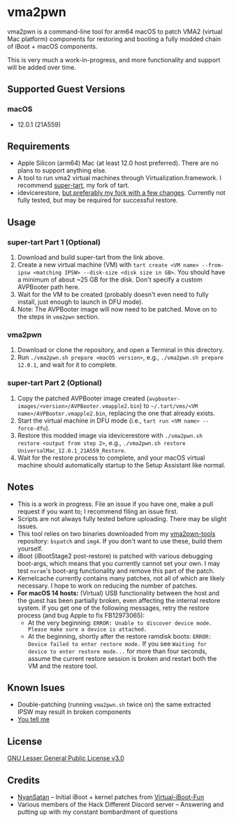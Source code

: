 # vma2pwn
vma2pwn is a command-line tool for arm64 macOS to patch VMA2 (virtual Mac platform) components for
restoring and booting a fully modded chain of iBoot + macOS components.

This is very much a work-in-progress, and more functionality and support will be added over time.

## Supported Guest Versions
### macOS
* 12.0.1 (21A559)

## Requirements
* Apple Silicon (arm64) Mac (at least 12.0 host preferred). There are no plans to support anything else.
* A tool to run vma2 virtual machines through Virtualization.framework. I recommend
[super-tart](https://github.com/nick-botticelli/super-tart), my fork of tart.
* idevicerestore, [but preferably my fork with a few
changes](https://github.com/nick-botticelli/idevicerestore). Currently not fully tested, but may
be required for successful restore.

## Usage
### super-tart Part 1 (Optional)
1. Download and build super-tart from the link above.
2. Create a new virtual machine (VM) with
`tart create <VM name> --from-ipsw <matching IPSW> --disk-size <disk size in GB>`. You should have
a minimum of about ~25 GB for the disk. Don't specify a custom AVPBooter path here.
3. Wait for the VM to be created (probably doesn't even need to fully install, just enough to
launch in DFU mode).
4. Note: The AVPBooter image will now need to be patched. Move on to the steps in `vma2pwn`
section.

### vma2pwn
1. Download or clone the repository, and open a Terminal in this directory.
2. Run `./vma2pwn.sh prepare <macOS version>`, e.g., `./vma2pwn.sh prepare 12.0.1`, and wait for it
to complete.

### super-tart Part 2 (Optional)
1. Copy the patched AVPBooter image created (`avpbooter-images/<version>/AVPBooter.vmapple2.bin`)
to `~/.tart/vms/<VM name>/AVPBooter.vmapple2.bin`, replacing the one that already exists.
2. Start the virtual machine in DFU mode (i.e., `tart run <VM name> --force-dfu`).
2. Restore this modded image via idevicerestore with `./vma2pwn.sh restore <output from step 2>`,
e.g., `./vma2pwn.sh restore UniversalMac_12.0.1_21A559_Restore`.
3. Wait for the restore process to complete, and your macOS virtual machine should automatically
startup to the Setup Assistant like normal.

## Notes
* This is a work in progress. File an issue if you have one, make a pull request if you want to;
I recommend filing an issue first.
* Scripts are not always fully tested before uploading. There may be slight issues.
* This tool relies on two binaries downloaded from my
[vma2pwn-tools](https://github.com/nick-botticelli/vma2pwn-tools) repository: `bspatch` and `img4`.
If you don't want to use these, build them yourself.
* iBoot (iBootStage2 post-restore) is patched with various debugging boot-args, which means that
you currently cannot set your own. I may test `nvram`'s boot-arg functionality and remove this part
of the patch.
* Kernelcache currently contains many patches, not all of which are likely necessary. I hope to
work on reducing the number of patches.
* **For macOS 14 hosts:** (Virtual) USB functionality between the host and the guest has been
partially broken, even affecting the internal restore system. If you get one of the following
messages, retry the restore process (and bug Apple to fix FB12973065):
  - At the very beginning: `ERROR: Unable to discover device mode. Please make
  sure a device is attached.`
  - At the beginning, shortly after the restore ramdisk boots: `ERROR: Device failed to enter
  restore mode.` If you see `Waiting for device to enter restore mode...` for more than four
  seconds, assume the current restore session is broken and restart both the VM and the restore
  tool.

## Known Isues
* Double-patching (running `vma2pwn.sh` twice on) the same extracted IPSW may result in broken
components
* [You tell me](../../issues)

## License
[GNU Lesser General Public License v3.0](LICENSE)

## Credits
* [NyanSatan](https://github.com/NyanSatan) – Initial iBoot + kernel patches from
[Virtual-iBoot-Fun](https://github.com/NyanSatan/Virtual-iBoot-Fun)
* Various members of the Hack Different Discord server – Answering and putting up with my
constant bombardment of questions
